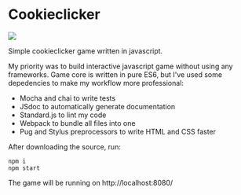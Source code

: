 # Cookieclicker

![](https://image.ibb.co/c136LS/Screenshot_188.png)

Simple cookieclicker game written in javascript.

My priority was to build interactive javascript game without using any frameworks. 
Game core is written in pure ES6, but I've used some depedencies to make my workflow more professional:

 - Mocha and chai to write tests
 - JSdoc to automatically generate documentation 
 - Standard.js to lint my code 
 - Webpack to bundle all files into one
 - Pug and Stylus preprocessors to write HTML and CSS faster

After downloading the source, run:
```node
npm i
npm start
```
The game will be running on http://localhost:8080/
